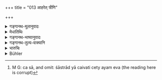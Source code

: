 +++
title = "013 आहरेत् त्रीणि"

+++

<details><summary>गङ्गानथ-मूलानुवादः</summary>

Or, he may freely take away two or three things from the house of a Śūdra; for the Śūdra has nothing to do with acrifices.—(13)
</details>

<details><summary>मेधातिथिः</summary>

वैश्यासंभवे शूद्राद् अप्य् आहर्तव्यम् । **त्रीणि वा द्वे वेत्य्** अङ्गप्रकरणाद् अङ्गानि वेदितव्यानि । अत्रार्थवादो **न हि शूद्रस्येति** । यद्य् अपि पूर्वम् अनेकोपायकृतम् आहरणं विहितं तथापि भिक्षणम् अत्र नास्ति, "न यज्ञार्थं धनं शूद्राद् विप्रो भिक्षेत" (म्ध् ११.२३) इति । 

- <u>ननु</u> च स्मृत्यन्तरे ऽविशेषेण शूद्रधनेन यागः प्रतिषिद्धः । 

- <u>अस्योपदेशस्य</u> सामर्थ्याच् छूद्रात् प्रतिगृह्णीतेति द्रष्टव्यम् । 

- <u>अन्ये</u> त्व् आहुः । ब्राह्मणेन स्वीकृतत्वान् नैव तच् छूद्रधनम् इति । यस् तु प्रतिषेधः, स शूद्रस्य शान्तिकपौष्टिकादि येन धनेन करोति ऋत्विग्वत् तत्र द्रष्टव्यः । इह तु भूतपूर्वगत्या शूद्रधनव्यपदेशो ऽस्य स्यात्, सांप्रतिकत्वाभावे च शास्त्राद् या चैवति चेत्य् अयम् एव[^१७] ॥ ११.१३ ॥


[^१७]:
     M G: ca sā, and omit: śāstrād yā caivati cety ayam eva (the reading here is corrupt)
</details>

<details><summary>गङ्गानथ-भाष्यानुवादः</summary>

If the thing required is not available in the house of a Vaiśya, it may be taken from that of a Śūdra.

‘*Two or three*.’—These must be taken as referring to sacrificial requisites, since it is these that the text is dealing with.

The text adds a declamatory statement—‘*The Śūdra has nothing to do with sacrifices*

Though the appropriation has been spoken of above as to be done by several methods, vet in the ease of the *Śūdra*, there should be no
*begging*, since it is distinctly said that—‘the Brāhmaṇa shall not beg
wealth, for the purpose of sacrifices, from a Śūdra.’—(24)

“In another Smṛti, the performance of sacrifices with wealth belonging to the Śūdra has been prohibited without any exceptions.”

On the strength of the present text itself, it follows that one may accept gifts from the Śūdra.

Others however explain that when the wealth has been appropriated by the Brāhmaṇa, it is no longer ‘wealth belonging to the Śūdra.’

As a matter of fact, however, what the prohibition refers to is the doing of ‘*Śānti*’ and ‘*Pauṣṭika*’ rites for the Śūdra. And a performance is actually called after that wealth which the *Ṛtvik* priest actually employs in the performance; and there is no doubt that in the case of the sacrifices in question, the performance would be styled as done with wealth belonging to the *Śūdra*,’ in view of the fact that the wealth originally belonged to him, even though it may not do so at the time of the performance itself.—(13)
</details>

<details><summary>गङ्गानथ-तुल्य-वाक्यानि</summary>

**(verses 11.11-14)  
**

See Comparative notes for [Verse 11.11-12].
</details>

<details><summary>भारुचिः</summary>

> **आहरेत् त्रीणि वा द्वे वा कामं शूद्रस्य वेश्मनः ।**

अङ्गप्रकरणात् त्रीणि वा द्वे वाङ्गानि संबध्यन्ते । अङ्गभूयस्त्वादानं च हीनजातित्वाद् अस्य । अस्यार्थवादो भवति ।

> **न हि शूद्रस्य यज्ञेषु कश्चिद् अस्ति परिग्रहः  ॥ ११.१२ ॥**

एवं चाह व्यासः-


> यज्ञाय सृष्टानि धनानि धात्रा यष्टा सृष्टः पुरुषो रक्षिता च ।  
> तस्मात् सर्वं यज्ञ एवोपयोज्यं धनं न कामाय एतत् प्रशस्तम् ॥

ननु शूद्रधनेन यागप्रतिषेधं वक्ष्यति, "न यज्ञार्थं धनंशूद्रात्" इत्य् एवमादिभिः । [भि]क्षित्वा तत्र प्रतिषेधः, इदं च परादानं पदार्थान्तरम् । यतो न विरोधः । अथ वा शूद्रधनैर् एव केवलैस् तत्र प्रतिषेधः, इह तु द्वित्रिमात्राङ्गवैकल्ये ऽसंभवद्वित्तस्य तत आदाय यागो युक्तः । वचनाद् वात्रैवं भविष्यति, निमित्ते भेदे सति । न वचनस्यातिभारो ऽस्त्य् उपदेशपरत्वाच् छस्त्रस्य । इदानीं ब्राह्मणक्षत्रियाभ्याम् इदम् आदानम् उच्यते, असंभवति शूद्रे ॥ ११.१२ ॥
</details>

<details><summary>Bühler</summary>

013	(Or) the (sacrificer) may take at his pleasure two or three (articles required for a sacrifice) from the house of a Sudra; for a Sudra has no business with sacrifices.
</details>
